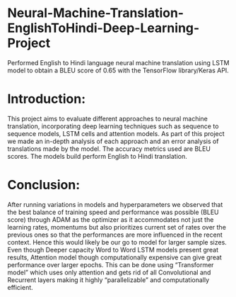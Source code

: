 # Neural-Machine-Translation-EnglishToHindi-Deep-Learning-Project
Performed English to Hindi language neural machine translation using LSTM model to obtain a BLEU score of 0.65 with the TensorFlow library/Keras API.

# Introduction:
This project aims to evaluate different approaches to neural machine translation, incorporating deep learning techniques such as sequence to sequence models, LSTM cells and attention models. As part of this project we made an in-depth analysis of each approach and an error analysis of translations made by the model. The accuracy metrics used are BLEU scores. The models build perform English to Hindi translation.

# Conclusion:

After running variations in models and hyperparameters we observed that the best balance of training speed and performance was possible (BLEU score) through ADAM as the optimizer as it accommodates not just the learning rates, momentums but also prioritizes current set of rates over the previous ones so that the performances are more influenced in the recent context. Hence this would likely be our go to model for larger sample sizes.
Even though Deeper capacity Word to Word LSTM models present great results, Attention model though computationally expensive can give great performance over larger epochs. This can be done using “Transformer model” which uses only attention and gets rid of all Convolutional and Recurrent layers making it highly “parallelizable” and computationally efficient.
